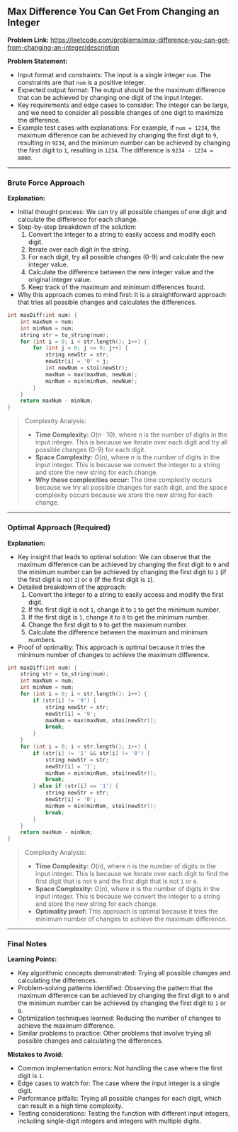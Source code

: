 ## Max Difference You Can Get From Changing an Integer
**Problem Link:** https://leetcode.com/problems/max-difference-you-can-get-from-changing-an-integer/description

**Problem Statement:**
- Input format and constraints: The input is a single integer `num`. The constraints are that `num` is a positive integer.
- Expected output format: The output should be the maximum difference that can be achieved by changing one digit of the input integer.
- Key requirements and edge cases to consider: The integer can be large, and we need to consider all possible changes of one digit to maximize the difference.
- Example test cases with explanations: For example, if `num = 1234`, the maximum difference can be achieved by changing the first digit to `9`, resulting in `9234`, and the minimum number can be achieved by changing the first digit to `1`, resulting in `1234`. The difference is `9234 - 1234 = 8000`.

---

### Brute Force Approach
**Explanation:**
- Initial thought process: We can try all possible changes of one digit and calculate the difference for each change.
- Step-by-step breakdown of the solution:
  1. Convert the integer to a string to easily access and modify each digit.
  2. Iterate over each digit in the string.
  3. For each digit, try all possible changes (0-9) and calculate the new integer value.
  4. Calculate the difference between the new integer value and the original integer value.
  5. Keep track of the maximum and minimum differences found.
- Why this approach comes to mind first: It is a straightforward approach that tries all possible changes and calculates the differences.

```cpp
int maxDiff(int num) {
    int maxNum = num;
    int minNum = num;
    string str = to_string(num);
    for (int i = 0; i < str.length(); i++) {
        for (int j = 0; j <= 9; j++) {
            string newStr = str;
            newStr[i] = '0' + j;
            int newNum = stoi(newStr);
            maxNum = max(maxNum, newNum);
            minNum = min(minNum, newNum);
        }
    }
    return maxNum - minNum;
}
```

> Complexity Analysis:
> - **Time Complexity:** $O(n \cdot 10)$, where $n$ is the number of digits in the input integer. This is because we iterate over each digit and try all possible changes (0-9) for each digit.
> - **Space Complexity:** $O(n)$, where $n$ is the number of digits in the input integer. This is because we convert the integer to a string and store the new string for each change.
> - **Why these complexities occur:** The time complexity occurs because we try all possible changes for each digit, and the space complexity occurs because we store the new string for each change.

---

### Optimal Approach (Required)
**Explanation:**
- Key insight that leads to optimal solution: We can observe that the maximum difference can be achieved by changing the first digit to `9` and the minimum number can be achieved by changing the first digit to `1` (if the first digit is not `1`) or `0` (if the first digit is `1`).
- Detailed breakdown of the approach:
  1. Convert the integer to a string to easily access and modify the first digit.
  2. If the first digit is not `1`, change it to `1` to get the minimum number.
  3. If the first digit is `1`, change it to `0` to get the minimum number.
  4. Change the first digit to `9` to get the maximum number.
  5. Calculate the difference between the maximum and minimum numbers.
- Proof of optimality: This approach is optimal because it tries the minimum number of changes to achieve the maximum difference.

```cpp
int maxDiff(int num) {
    string str = to_string(num);
    int maxNum = num;
    int minNum = num;
    for (int i = 0; i < str.length(); i++) {
        if (str[i] != '9') {
            string newStr = str;
            newStr[i] = '9';
            maxNum = max(maxNum, stoi(newStr));
            break;
        }
    }
    for (int i = 0; i < str.length(); i++) {
        if (str[i] != '1' && str[i] != '0') {
            string newStr = str;
            newStr[i] = '1';
            minNum = min(minNum, stoi(newStr));
            break;
        } else if (str[i] == '1') {
            string newStr = str;
            newStr[i] = '0';
            minNum = min(minNum, stoi(newStr));
            break;
        }
    }
    return maxNum - minNum;
}
```

> Complexity Analysis:
> - **Time Complexity:** $O(n)$, where $n$ is the number of digits in the input integer. This is because we iterate over each digit to find the first digit that is not `9` and the first digit that is not `1` or `0`.
> - **Space Complexity:** $O(n)$, where $n$ is the number of digits in the input integer. This is because we convert the integer to a string and store the new string for each change.
> - **Optimality proof:** This approach is optimal because it tries the minimum number of changes to achieve the maximum difference.

---

### Final Notes

**Learning Points:**
- Key algorithmic concepts demonstrated: Trying all possible changes and calculating the differences.
- Problem-solving patterns identified: Observing the pattern that the maximum difference can be achieved by changing the first digit to `9` and the minimum number can be achieved by changing the first digit to `1` or `0`.
- Optimization techniques learned: Reducing the number of changes to achieve the maximum difference.
- Similar problems to practice: Other problems that involve trying all possible changes and calculating the differences.

**Mistakes to Avoid:**
- Common implementation errors: Not handling the case where the first digit is `1`.
- Edge cases to watch for: The case where the input integer is a single digit.
- Performance pitfalls: Trying all possible changes for each digit, which can result in a high time complexity.
- Testing considerations: Testing the function with different input integers, including single-digit integers and integers with multiple digits.